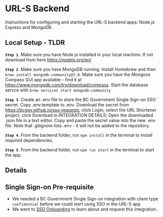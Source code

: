 # URL-S Backend

Instructions for configuring and starting the URL-S backend apps: Node.js Express and MongoDB.

## Local Setup - TLDR
 **`Step 1`**. Make sure you have Node.js installed in your local machine. If not download from here https://nodejs.org/en/ 
 
 **`Step 2`**. Make sure you have MongoDB running. Install Homebrew and then `brew install mongodb-community@7.0`. Make sure you have the Mongoos Compass GUI app available - find it at https://www.mongodb.com/try/download/compass. Start the database servce with `brew services start mongodb-community`
 
 **`Step 3`**. Create an .env file to store the BC Government Single Sign-on SSO secret. Copy .env.template to .env. Download the secret from https://bcgov.github.io/sso-requests; click Login; select the URL Shortener project; click Download in INTEGRATION DETAILS; Open the downloaded .json file in a text editor. Copy and paste the secret value into the new .env file. Note that .gitignore lists .env - it will not be added to the repository. 
 
 **`Step 4`**. From the backend folder, run `npm install` in the terminal to install required dependencies.
 
 **`Step 5`**. From the backend folder, run `npm run start` in the terminal to start the app.


## Details

## Single Sign-on Pre-requisite

- We needed a BC Government Single Sign-on integration with client type `confidential` before we could start using SSO in the URL-S app
- We went to [SSO Onboarding](https://github.com/bcgov/sso-keycloak/wiki/SSO-Onboarding) to learn about and request this integration.
